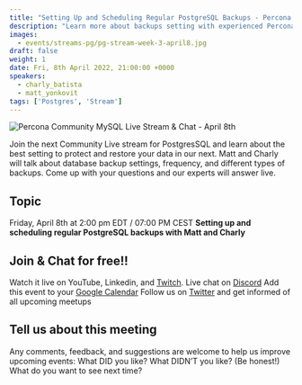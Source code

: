 ```yaml
---
title: "Setting Up and Scheduling Regular PostgreSQL Backups - Percona Community PostgreSQL Live Stream & Chat - April, 8th"
description: "Learn more about backups setting with experienced Percona experts to ensure that your data is secure and safe on April 8th at 2:00 pm EDT  / 07:00 PM CEST"
images:
  - events/streams-pg/pg-stream-week-3-april8.jpg
draft: false
weight: 1
date: Fri, 8th April 2022, 21:00:00 +0000
speakers:
  - charly_batista
  - matt_yonkovit
tags: ['Postgres', 'Stream']
---
```


![Percona Community MySQL Live Stream & Chat - April 8th](events/streams-pg/pg-stream-week-3-april8.jpg)

Join the next Community Live stream for PostgresSQL and learn about the best setting to protect and restore your data in our next. Matt and Charly will talk about database backup settings, frequency, and different types of backups. Come up with your questions and our experts will answer live.

## Topic
Friday, April 8th  at 2:00 pm EDT  / 07:00 PM CEST
**Setting up and scheduling regular PostgreSQL backups with Matt and Charly**

## Join & Chat for free!!
Watch it live on YouTube, Linkedin, and [Twitch](https://www.twitch.tv/perconacommunity).
Live chat on [Discord](http://per.co.na/discord)
Add this event to your [Google Calendar](https://calendar.google.com/event?action=TEMPLATE&tmeid=MXNiMjllM3Vpb2o5MGJjNWQwbWJwYmJvNGFfMjAyMjA0MDhUMTgwMDAwWiBmcmVkZWwubWFtaW5kcmFAcGVyY29uYS5jb20&tmsrc=fredel.mamindra%40percona.com)
Follow us on [Twitter](https://twitter.com/PerconaBytes) and get informed of all upcoming meetups


## Tell us about this meeting
Any comments, feedback, and suggestions are welcome to help us improve upcoming events:
What DID you like?
What DIDN’T you like? (Be honest!)
What do you want to see next time?